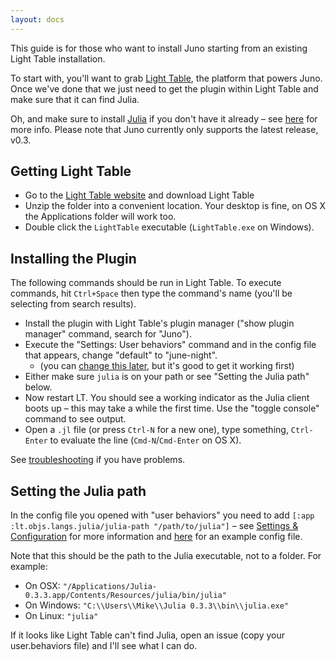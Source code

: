 ```yaml
---
layout: docs
---
```


This guide is for those who want to install Juno starting from an existing Light Table installation.

To start with, you'll want to grab [Light Table](http://www.lighttable.com), the platform that powers Juno. Once we've done that we just need to get the plugin within Light Table and make sure that it can find Julia.

Oh, and make sure to install [Julia](http://julialang.org) if you don't have it already – see [here](http://julialang.org/downloads/) for more info. Please note that Juno currently only supports the latest release, v0.3.

## Getting Light Table

* Go to the [Light Table website](http://www.lighttable.com/) and download Light Table
* Unzip the folder into a convenient location. Your desktop is fine, on OS X the Applications folder will work too.
* Double click the `LightTable` executable (`LightTable.exe` on Windows).

## Installing the Plugin

The following commands should be run in Light Table. To execute commands, hit `Ctrl+Space` then type the command's name (you'll be selecting from search results).

* Install the plugin with Light Table's plugin manager ("show plugin manager" command, search for "Juno").
* Execute the "Settings: User behaviors" command and in the config file that appears, change "default" to "june-night".
  * (you can [change this later](settings.html), but it's good to get it working first)
* Either make sure `julia` is on your path or see "Setting the Julia path" below.
* Now restart LT. You should see a working indicator as the Julia client boots up – this may take a while the first time. Use the "toggle console" command to see output.
* Open a `.jl` file (or press `Ctrl-N` for a new one), type something, `Ctrl-Enter` to evaluate the line (`Cmd-N`/`Cmd-Enter` on OS X).

See [troubleshooting](troubleshooting.html) if you have problems.

## Setting the Julia path

In the config file you opened with "user behaviors" you need to add `[:app :lt.objs.langs.julia/julia-path "/path/to/julia"]` – see [Settings & Configuration](settings.html) for more information and [here](https://gist.github.com/one-more-minute/9882389) for an example config file.

Note that this should be the path to the Julia executable, not to a folder. For example:

* On OSX: `"/Applications/Julia-0.3.3.app/Contents/Resources/julia/bin/julia"`
* On Windows: `"C:\\Users\\Mike\\Julia 0.3.3\\bin\\julia.exe"`
* On Linux: `"julia"`

If it looks like Light Table can't find Julia, open an issue (copy your user.behaviors file) and I'll see what I can do.
